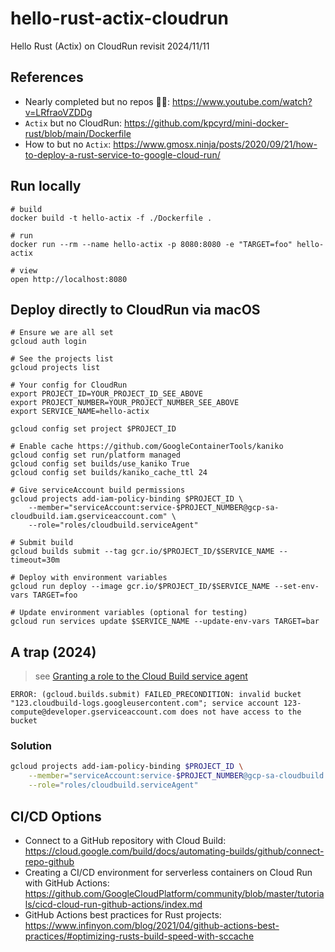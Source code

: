 # hello-rust-actix-cloudrun

Hello Rust (Actix) on CloudRun revisit 2024/11/11

## References

- Nearly completed but no repos 🤷‍♂️: https://www.youtube.com/watch?v=LRfraoVZDDg
- `Actix` but no CloudRun: https://github.com/kpcyrd/mini-docker-rust/blob/main/Dockerfile
- How to but no `Actix`: https://www.gmosx.ninja/posts/2020/09/21/how-to-deploy-a-rust-service-to-google-cloud-run/

## Run locally

```shell
# build
docker build -t hello-actix -f ./Dockerfile .

# run
docker run --rm --name hello-actix -p 8080:8080 -e "TARGET=foo" hello-actix

# view
open http://localhost:8080
```

## Deploy directly to CloudRun via macOS

```shell
# Ensure we are all set
gcloud auth login

# See the projects list
gcloud projects list

# Your config for CloudRun
export PROJECT_ID=YOUR_PROJECT_ID_SEE_ABOVE
export PROJECT_NUMBER=YOUR_PROJECT_NUMBER_SEE_ABOVE
export SERVICE_NAME=hello-actix

gcloud config set project $PROJECT_ID

# Enable cache https://github.com/GoogleContainerTools/kaniko
gcloud config set run/platform managed
gcloud config set builds/use_kaniko True
gcloud config set builds/kaniko_cache_ttl 24

# Give serviceAccount build permissions
gcloud projects add-iam-policy-binding $PROJECT_ID \
    --member="serviceAccount:service-$PROJECT_NUMBER@gcp-sa-cloudbuild.iam.gserviceaccount.com" \
    --role="roles/cloudbuild.serviceAgent"

# Submit build
gcloud builds submit --tag gcr.io/$PROJECT_ID/$SERVICE_NAME --timeout=30m

# Deploy with environment variables
gcloud run deploy --image gcr.io/$PROJECT_ID/$SERVICE_NAME --set-env-vars TARGET=foo

# Update environment variables (optional for testing)
gcloud run services update $SERVICE_NAME --update-env-vars TARGET=bar
```

## A trap (2024)

> see [Granting a role to the Cloud Build service agent](https://cloud.google.com/build/docs/securing-builds/configure-access-for-cloud-build-service-account#gcloud)

```
ERROR: (gcloud.builds.submit) FAILED_PRECONDITION: invalid bucket "123.cloudbuild-logs.googleusercontent.com"; service account 123-compute@developer.gserviceaccount.com does not have access to the bucket
```

### Solution

```bash
gcloud projects add-iam-policy-binding $PROJECT_ID \
    --member="serviceAccount:service-$PROJECT_NUMBER@gcp-sa-cloudbuild.iam.gserviceaccount.com" \
    --role="roles/cloudbuild.serviceAgent"
```

## CI/CD Options

- Connect to a GitHub repository with Cloud Build: https://cloud.google.com/build/docs/automating-builds/github/connect-repo-github
- Creating a CI/CD environment for serverless containers on Cloud Run with GitHub Actions: https://github.com/GoogleCloudPlatform/community/blob/master/tutorials/cicd-cloud-run-github-actions/index.md
- GitHub Actions best practices for Rust projects: https://www.infinyon.com/blog/2021/04/github-actions-best-practices/#optimizing-rusts-build-speed-with-sccache
